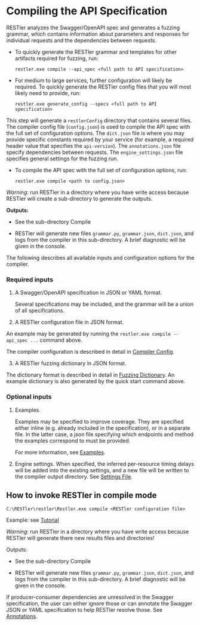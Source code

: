 # Compiling the API Specification

RESTler analyzes the Swagger/OpenAPI spec and generates a fuzzing grammar, which contains information about parameters and responses for individual requests and the dependencies between requests.

- To quickly generate the RESTler grammar and templates for other artifacts required for fuzzing, run:

  ```restler.exe compile --api_spec <full path to API specification>```

- For medium to large services, further configuration will likely be required.  To quickly generate the RESTler config files that you will most likely need to provide, run:

  ```restler.exe generate_config --specs <full path to API specification>```

This step will generate a `restlerConfig` directory that contains several files.  The compiler config file (`config.json`) is used to compile the API spec with the full set of configuration options.  The `dict.json` file is where you may provide specific constants required by your service (for example, a required header value that specifies the `api-version`).  The `annotations.json` file specify dependencies between requests.  The `engine_settings.json` file specifies general settings for the fuzzing run.

- To compile the API spec with the full set of configuration options, run:

  ```restler.exe compile <path to config.json>```

*Warning*: run RESTler in a directory where you have write access because RESTler will create a sub-directory to generate the outputs.

**Outputs:**

* See the sub-directory Compile

* RESTler will generate new files `grammar.py`, `grammar.json`, `dict.json`, and logs from the compiler in this sub-directory.  A brief diagnostic will be given in the console.

The following describes all available inputs and configuration options for the compiler.

### Required inputs

1. A Swagger/OpenAPI specification in JSON or YAML format.

   Several specifications may be included, and the grammar will be a union of all specifications.

2. A RESTler configuration file in JSON format.

An example may be generated by running the ```restler.exe compile --api_spec ...``` command above.

The compiler configuration is described in detail in [Compiler Config](CompilerConfig.md).

3. A RESTler fuzzing dictionary in JSON format.

The dictionary format is described in detail in [Fuzzing Dictionary](FuzzingDictionary.md).  An example dictionary is also generated by the quick start command above.

### Optional inputs

1. Examples.

   Examples may be specified to improve coverage.  They are specified either inline (e.g. already included in the specification), or in a separate file.  In the latter case, a json file specifying which endpoints and method the examples correspond to must be provided.

   For more information, see [Examples](Examples.md).

2. Engine settings.  When specified, the inferred per-resource timing delays will be added into the existing settings, and a new file will be written to the compiler output directory.  See [Settings File](SettingsFile.md).

## How to invoke RESTler in compile mode

`C:\RESTler\restler\Restler.exe compile <RESTler configuration file>`

Example: see [Tutorial](TutorialDemoServer.md)

*Warning*: run RESTler in a directory where you have write access because RESTler will generate there new results files and directories!

Outputs:

* See the sub-directory Compile

* RESTler will generate new files `grammar.py`, `grammar.json`, `dict.json`, and logs from the compiler in this sub-directory.  A brief diagnostic will be given in the console.

If producer-consumer dependencies are unresolved in the Swagger specification, the user can either ignore those or can annotate the Swagger JSON or YAML specification to help RESTler resolve those.  See [Annotations](Annotations.md).

